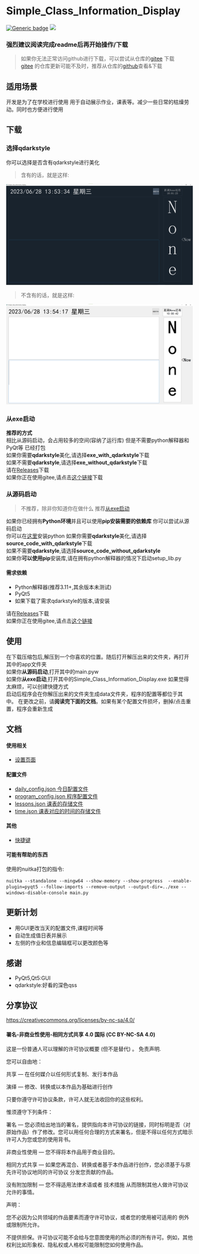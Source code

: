 # Simple_Class_Information_Display

[![Generic badge](https://img.shields.io/badge/编写于_Python_版本-3.11.3-blue.svg?style=for-the-badge)](https://Python.org)
![](https://img.shields.io/github/last-commit/erduotong/Simple_Class_Information_Display?style=for-the-badge)

### 强烈建议**阅读完成readme**后再开始操作/下载

> 如果你无法正常访问github进行下载，可以尝试从仓库的[gitee](https://gitee.com/erduotong/Simple_Class_Information_Display)
> 下载  
> [gitee](https://gitee.com/erduotong/Simple_Class_Information_Display)
> 的仓库更新可能不及时，推荐从仓库的[github](https://github.com/erduotong/Simple_Class_Information_Display)查看&下载

## 适用场景

开发是为了在学校进行使用 用于自动展示作业，课表等。减少一些日常的枯燥劳动。同时也方便进行使用

## 下载

### 选择qdarkstyle

你可以选择是否含有qdarkstyle进行美化
> 含有的话，就是这样:

![含有qdarkstyle的情况](./images/with_qdarkstyle.png '含有qdarkstyle的情况')
> 不含有的话，就是这样:

![不含有qdarkstyle的情况](./images/without_qdarkstyle.png '不含有qdarkstyle的情况')

### 从exe启动

**推荐的方式**  
相比从源码启动，会占用较多的空间(容纳了运行库) 但是不需要python解释器和PyQt等 已经打包  
如果你需要**qdarkstyle**美化,请选择**exe_with_qdarkstyle**下载  
如果不需要**qdarkstyle**,请选择**exe_without_qdarkstyle**下载  
请在[Releases](https://github.com/erduotong/Simple_Class_Information_Display/releases/latest)下载  
如果你正在使用gitee,请点击[这个链接](https://gitee.com/erduotong/Simple_Class_Information_Display/releases/latest)下载

### 从源码启动

> 不推荐，除非你知道你在做什么 推荐[从exe启动](#从exe启动)

如果你已经拥有**Python环境**并且可以使用**pip安装需要的依赖库** 你可以尝试从源码启动  
你可以在[这里](https://www.python.org/)安装python
如果你需要**qdarkstyle**美化,请选择**source_code_with_qdarkstyle**下载  
如果不需要**qdarkstyle**,请选择**source_code_without_qdarkstyle**  
如果你**可以使用pip**安装库,请在拥有python解释器的情况下启动setup_lib.py
#### 需求依赖

* Python解释器(推荐3.11+,其余版本未测试)
* PyQt5
* 如果下载了需求qdarkstyle的版本,请安装

请在[Releases](https://github.com/erduotong/Simple_Class_Information_Display/releases/latest)下载  
如果你正在使用gitee,请点击[这个链接](https://gitee.com/erduotong/Simple_Class_Information_Display/releases/latest)

## 使用

在下载压缩包后,解压到一个你喜欢的位置。随后打开解压出来的文件夹，再打开其中的app文件夹  
如果你**从源码启动**,打开其中的main.pyw  
如果你**从exe启动**,打开其中的Simple_Class_Information_Display.exe
如果觉得太麻烦，可以创建快捷方式  
启动后程序会在你解压出来的文件夹生成data文件夹，程序的配置等都位于其中。
在更改之前，请**阅读完下面的文档**。如果有某个配置文件损坏，删掉/点击重置，程序会重新生成

## 文档

#### 使用相关

* [设置页面](./docs/about_settings.md)

#### 配置文件

* [daily_config.json 今日配置文件](./docs/daily_config_meaning.md)
* [program_config.json 程序配置文件](./docs/program_config_meaning.md)
* [lessons.json 课表的存储文件](./docs/lessons.md)
* [time.json 课表对应的时间的存储文件](./docs/time.md)

#### 其他

* [快捷键](./docs/shortcut.md)

#### 可能有帮助的东西

使用的nuitka打包的指令:

```shell
nuitka --standalone --mingw64 --show-memory --show-progress  --enable-plugin=pyqt5 --follow-imports --remove-output --output-dir=../exe --windows-disable-console main.py
```

## 更新计划

* 用GUI更改当天的配置文件,课程时间等
* 自动生成值日表并展示
* 左侧的作业和信息编辑框可以更改颜色等

## 感谢

* PyQt5,Qt5:GUI
* qdarkstyle:好看的深色qss

## 分享协议

<https://creativecommons.org/licenses/by-nc-sa/4.0/>

#### 署名-非商业性使用-相同方式共享 4.0 国际 (CC BY-NC-SA 4.0)

这是一份普通人可以理解的许可协议概要 (但不是替代) 。 免责声明.

您可以自由地：

共享 — 在任何媒介以任何形式复制、发行本作品

演绎 — 修改、转换或以本作品为基础进行创作

只要你遵守许可协议条款，许可人就无法收回你的这些权利。

惟须遵守下列条件：

署名 — 您必须给出地当的署名，提供指向本许可协议的链接，同时标明是否（对原始作品）作了修改。您可以用任何合理的方式来署名，但是不得以任何方式暗示许可人为您或您的使用背书。

非商业性使用 — 您不得将本作品用于商业目的。

相同方式共享 — 如果您再混合、转换或者基于本作品进行创作，您必须基于与原先许可协议地同的许可协议 分发您贡献的作品。

没有附加限制 — 您不得适用法律术语或者 技术措施 从而限制其他人做许可协议允许的事情。

声明：

您不必因为公共领域的作品要素而遵守许可协议，或者您的使用被可适用的 例外或限制所允许。

不提供担保。许可协议可能不会给与您意图使用的所必须的所有许可。例如，其他权利比如形象权、隐私权或人格权可能限制您如何使用作品。
